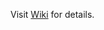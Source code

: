 Visit [Wiki](https://github.com/nyuhuyang/scRNAseq-MouseSkinEpithelia/wiki/The-aging-skin-microenvironment-dictates-stem-cell-behavior) for details.